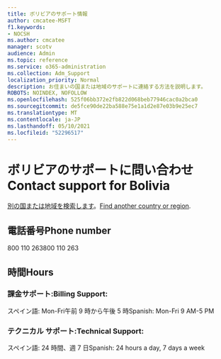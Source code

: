 ```yaml
---
title: ボリビアのサポート情報
author: cmcatee-MSFT
f1.keywords:
- NOCSH
ms.author: cmcatee
manager: scotv
audience: Admin
ms.topic: reference
ms.service: o365-administration
ms.collection: Adm_Support
localization_priority: Normal
description: お住まいの国または地域のサポートに連絡する方法を説明します。
ROBOTS: NOINDEX, NOFOLLOW
ms.openlocfilehash: 525f06bb372e2fb822d068beb77946cac0a2bca0
ms.sourcegitcommit: de5fce90de22ba588e75e1a1d2e87e03b9e25ec7
ms.translationtype: MT
ms.contentlocale: ja-JP
ms.lasthandoff: 05/10/2021
ms.locfileid: "52296517"
---
```

# <a name="contact-support-for-bolivia"></a><span data-ttu-id="73f73-103">ボリビアのサポートに問い合わせ</span><span class="sxs-lookup"><span data-stu-id="73f73-103">Contact support for Bolivia</span></span>

<span data-ttu-id="73f73-104">[別の国または地域を検索します](../../business-video/get-help-support.md)。</span><span class="sxs-lookup"><span data-stu-id="73f73-104">[Find another country or region](../../business-video/get-help-support.md).</span></span>

## <a name="phone-number"></a><span data-ttu-id="73f73-105">電話番号</span><span class="sxs-lookup"><span data-stu-id="73f73-105">Phone number</span></span>
<span data-ttu-id="73f73-106">800 110 263</span><span class="sxs-lookup"><span data-stu-id="73f73-106">800 110 263</span></span>

## <a name="hours"></a><span data-ttu-id="73f73-107">時間</span><span class="sxs-lookup"><span data-stu-id="73f73-107">Hours</span></span>
### <a name="billing-support"></a><span data-ttu-id="73f73-108">課金サポート:</span><span class="sxs-lookup"><span data-stu-id="73f73-108">Billing Support:</span></span>

<span data-ttu-id="73f73-109">スペイン語: Mon-Fri午前 9 時から午後 5 時</span><span class="sxs-lookup"><span data-stu-id="73f73-109">Spanish: Mon-Fri 9 AM-5 PM</span></span>

### <a name="technical-support"></a><span data-ttu-id="73f73-110">テクニカル サポート:</span><span class="sxs-lookup"><span data-stu-id="73f73-110">Technical Support:</span></span>

<span data-ttu-id="73f73-111">スペイン語: 24 時間、週 7 日</span><span class="sxs-lookup"><span data-stu-id="73f73-111">Spanish: 24 hours a day, 7 days a week</span></span>
